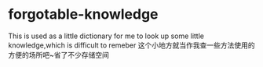 # forgotable-knowledge
This is used as a little dictionary for me to look up some little knowledge,which is difficult to remeber
这个小地方就当作我查一些方法使用的方便的场所吧~省了不少存储空间
